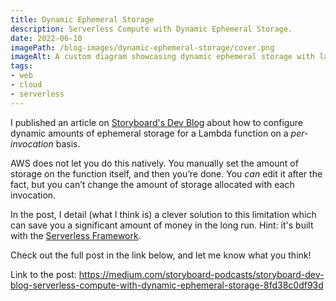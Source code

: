 ```yaml
---
title: Dynamic Ephemeral Storage
description: Serverless Compute with Dynamic Ephemeral Storage.
date: 2022-06-10
imagePath: /blog-images/dynamic-ephemeral-storage/cover.png
imageAlt: A custom diagram showcasing dynamic ephemeral storage with lambda
tags:
- web
- cloud
- serverless
---
```


<script>
	import ResizableImage from '$lib/components/ResizableImage.svelte'
</script>

<ResizableImage src="/blog-images/dynamic-ephemeral-storage/dynamic-ephemeral-storage.png" altText="Dynamic Ephemeral Storage with AWS Lambda" url="https://medium.com/storyboard-podcasts/storyboard-dev-blog-serverless-compute-with-dynamic-ephemeral-storage-8fd38c0df93d" />

I published an article on <a href="https://medium.com/storyboard-podcasts/storyboard-dev-blog-serverless-compute-with-dynamic-ephemeral-storage-8fd38c0df93d" target="_blank" rel="noreferrer">Storyboard's Dev Blog</a> about how to configure dynamic amounts of ephemeral storage for a Lambda function on a *per-invocation* basis.

AWS does not let you do this natively. You manually set the amount of storage on the function itself, and then you’re done. You *can* edit it after the fact, but you can’t change the amount of storage allocated with each invocation.

In the post, I detail (what I think is) a clever solution to this limitation which can save you a significant amount of money in the long run. Hint: it's built with the <a href="https://www.serverless.com/framework" target="_blank" rel="noreferrer">Serverless Framework</a>.

Check out the full post in the link below, and let me know what you think!

Link to the post: <a href="https://medium.com/storyboard-podcasts/storyboard-dev-blog-serverless-compute-with-dynamic-ephemeral-storage-8fd38c0df93d" target="_blank" rel="noreferrer">https://medium.com/storyboard-podcasts/storyboard-dev-blog-serverless-compute-with-dynamic-ephemeral-storage-8fd38c0df93d</a>